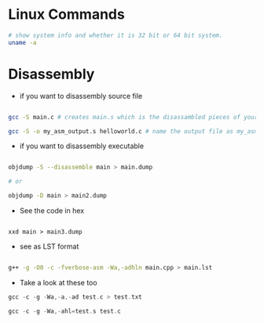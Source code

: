 # Linux Commands

```bash
# show system info and whether it is 32 bit or 64 bit system.
uname -a
```

# Disassembly

* if you want to disassembly source file

```bash

gcc -S main.c # creates main.s which is the disassambled pieces of your code

gcc -S -o my_asm_output.s helloworld.c # name the output file as my_asm_output.s


````

* if you want to disassembly executable

```bash

objdump -S --disassemble main > main.dump 

# or

objdump -D main > main2.dump

````

* See the code in hex

```

xxd main > main3.dump

```

* see as LST format

```bash

g++ -g -O0 -c -fverbose-asm -Wa,-adhln main.cpp > main.lst

```

* Take a look at these too

```asm
gcc -c -g -Wa,-a,-ad test.c > test.txt

gcc -c -g -Wa,-ahl=test.s test.c

```



